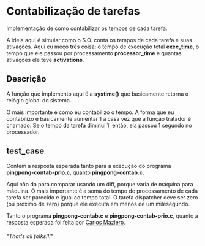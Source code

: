 # Contabilização de tarefas
Implementação de como contabilizar os tempos de cada tarefa.

A ideia aqui é simular como o S.O. conta os tempos de cada tarefa e suas ativações.
Aqui eu meço três coisa: o tempo de execução total **exec_time**, o tempo que ele
passou por processamento **processor_time** e quantas ativações ele teve **activations**.

## Descrição
A função que implemento aqui é a **systime()** que basicamente retorna o relógio global do sistema.

O mais importante é como eu contabilizo o tempo. 
A forma que eu contabilizo é basicamente aumentar 1 a casa vez que a função tratador é chamado.
Se o tempo da tarefa diminui 1, então, ela passou 1 segundo no processador.

## test_case
Contém a resposta esperada tanto para a execução do programa **pingpong-contab-prio.c**, quanto **pingpong-contab.c**.

Aqui não da para comparar usando um diff, porque varia de máquina para máquina.
O mais importante é a soma do tempo de processamento de cada tarefa ser parecido e igual ao tempo total.
O tarefa dispatcher deve ser zero (ou proximo de zero) porque ele executa em menos de um milesegundo.

Tanto o programa **pingpong-contab.c** e **pingpong-contab-prio.c**, quanto a resposta esperada 
foi feita por [Carlos Maziero](http://wiki.inf.ufpr.br/maziero/doku.php?id=start).
###### "That's all folks!!!"